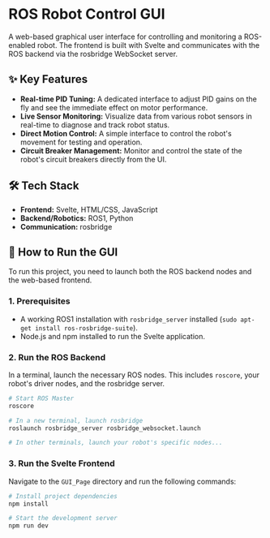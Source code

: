 # ROS Robot Control GUI

A web-based graphical user interface for controlling and monitoring a ROS-enabled robot. The frontend is built with Svelte and communicates with the ROS backend via the rosbridge WebSocket server.


## ✨ Key Features

* **Real-time PID Tuning:** A dedicated interface to adjust PID gains on the fly and see the immediate effect on motor performance.
* **Live Sensor Monitoring:** Visualize data from various robot sensors in real-time to diagnose and track robot status.
* **Direct Motion Control:** A simple interface to control the robot's movement for testing and operation.
* **Circuit Breaker Management:** Monitor and control the state of the robot's circuit breakers directly from the UI.

## 🛠️ Tech Stack

* **Frontend:** Svelte, HTML/CSS, JavaScript
* **Backend/Robotics:** ROS1, Python
* **Communication:** rosbridge

## 🚀 How to Run the GUI

To run this project, you need to launch both the ROS backend nodes and the web-based frontend.

### 1. Prerequisites
* A working ROS1 installation with `rosbridge_server` installed (`sudo apt-get install ros-rosbridge-suite`).
* Node.js and npm installed to run the Svelte application.

### 2. Run the ROS Backend
In a terminal, launch the necessary ROS nodes. This includes `roscore`, your robot's driver nodes, and the rosbridge server.

```bash
# Start ROS Master
roscore
```

```bash
# In a new terminal, launch rosbridge
roslaunch rosbridge_server rosbridge_websocket.launch
```

```bash
# In other terminals, launch your robot's specific nodes...
```

### 3. Run the Svelte Frontend
Navigate to the `GUI_Page` directory and run the following commands:

```bash
# Install project dependencies
npm install
```

```bash
# Start the development server
npm run dev
```
